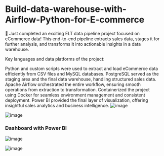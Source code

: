 # Build-data-warehouse-with-Airflow-Python-for-E-commerce
🚀 Just completed an exciting ELT data pipeline project focused on eCommerce data! This end-to-end pipeline extracts sales data, stages it for further analysis, and transforms it into actionable insights in a data warehouse.

Key languages and data platforms of the project:

Python and custom scripts were used to extract and load eCommerce data efficiently from CSV files and MySQL databases.
PostgreSQL served as the staging area and the final data warehouse, handling structured sales data.
Apache Airflow orchestrated the entire workflow, ensuring smooth operations from extraction to transformation.
Containerized the project using Docker for seamless environment management and consistent deployment.
Power BI provided the final layer of visualization, offering insightful sales analytics and business intelligence.
![image](https://github.com/user-attachments/assets/6eaf6963-8272-437a-9bdf-1b57bfc538e2)


![image](https://github.com/user-attachments/assets/45bd11be-7501-4d12-b33a-47399a763518)

### Dashboard with Power BI
![image](https://github.com/user-attachments/assets/5be72d62-6aa3-44c5-ab8d-6001057d7434)

![image](https://github.com/user-attachments/assets/7f9478a9-dc41-4573-bb89-3ecc1332b4ca)

